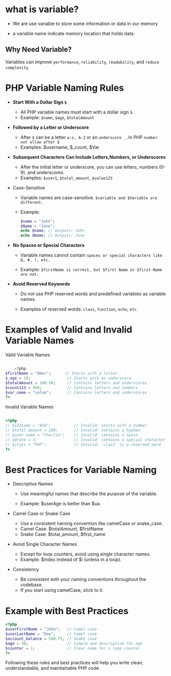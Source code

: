 # what is variable?

- We are use variable to store some information or data in our memory

- a variable name indicate memory location that holds data.

## Why Need Variable?

Variables can improve `performance`, `reliability`, `readability`, and `reduce complexity`.



# PHP Variable Naming Rules

- **Start With a Dollar Sign `$`**
    - All PHP variable names must start with a dollar sign `$`.
    - Example: `$name`, `$age`, `$totalAmount`

- **Followed by a Letter or Underscore**
    - After `$` can be a letter `a-z, A-Z` or an `underscore _.`In PHP `number not allow after $`
    - Examples: $username, $_count, $Var


- **Subsequent Characters Can Include Letters,Numbers, or Underscores**
    - After the initial letter or underscore, you can use letters, numbers (0-9), and underscores.
    - Examples: `$user1`, `$total_amount`, `$value123`

- Case-Sensitive
    - Variable names are case-sensitive. `$variable and $Variable are different.`

    - Example:
     
        ```php
        $name = "John";
        $Name = "Jane";
        echo $name; // Outputs: John
        echo $Name; // Outputs: Jane

        ```

- **No Spaces or Special Characters**
    - Variable names cannot contain `spaces or special characters like @, #, !, etc.`

    - Example: `$firstName is correct, but $first Name or $first-Name are not.`

- **Avoid Reserved Keywords**

    - Do not use PHP reserved words and predefined variables as variable names.

    - Examples of reserved words: `class`, `function`, `echo`, `etc.`

# Examples of Valid and Invalid Variable Names

Valid Variable Names

```php

    <?php
$firstName = "Omor";      // Starts with a letter
$_age = 19;                // Starts with an underscore
$totalAmount = 100.50;     // Contains letters and underscores
$count123 = 456;           // Contains letters and numbers
$var_name = "value";       // Contains letters and underscores
?>

```

Invalid Variable Names

```php

<?php
// $123name = "Bob";          // Invalid: starts with a number
// $total-amount = 200;       // Invalid: contains a hyphen
// $user name = "Charlie";    // Invalid: contains a space
// $@rate = 5;                // Invalid: contains a special character
// $class = "PHP";            // Invalid: 'class' is a reserved word
?>


```

# Best Practices for Variable Naming

- Descriptive Names

    - Use meaningful names that describe the purpose of the variable.

    - Example: $userAge is better than $ua.

- Camel Case or Snake Case

    - Use a consistent naming convention like camelCase or snake_case.
    - Camel Case: $totalAmount, $firstName
    - Snake Case: $total_amount, $first_name
- Avoid Single Character Names

    - Except for loop counters, avoid using single character names.
    - Example: $index instead of $i (unless in a loop).
    
- Consistency

    - Be consistent with your naming conventions throughout the codebase.
    - If you start using camelCase, stick to it.


#  Example with Best Practices

```php
<?php
$userFirstName = "John";   // Camel case
$userLastName = "Doe";     // Camel case
$account_balance = 500.75; // Snake case
$age = 30;                 // Simple and descriptive for age
$counter = 1;              // Clear name for a loop counter
?>

```

Following these rules and best practices will help you write clean, understandable, and maintainable PHP code.

